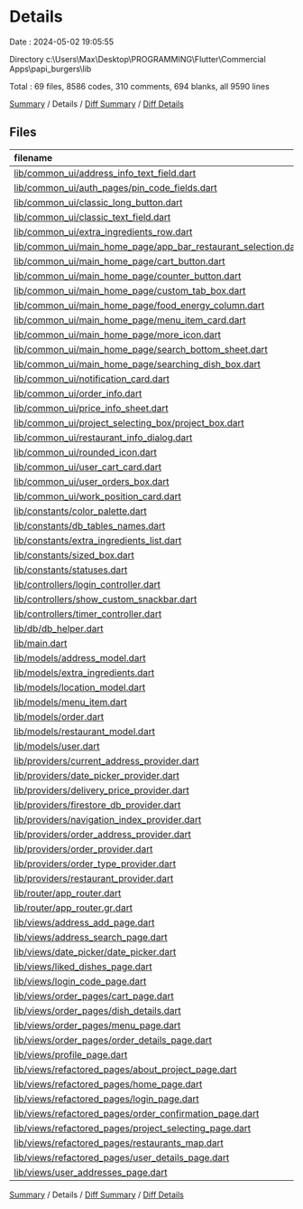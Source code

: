 # Details

Date : 2024-05-02 19:05:55

Directory c:\\Users\\Max\\Desktop\\PROGRAMMING\\Flutter\\Commercial Apps\\papi_burgers\\lib

Total : 69 files,  8586 codes, 310 comments, 694 blanks, all 9590 lines

[Summary](results.md) / Details / [Diff Summary](diff.md) / [Diff Details](diff-details.md)

## Files
| filename | language | code | comment | blank | total |
| :--- | :--- | ---: | ---: | ---: | ---: |
| [lib/common_ui/address_info_text_field.dart](/lib/common_ui/address_info_text_field.dart) | Dart | 41 | 0 | 5 | 46 |
| [lib/common_ui/auth_pages/pin_code_fields.dart](/lib/common_ui/auth_pages/pin_code_fields.dart) | Dart | 33 | 0 | 3 | 36 |
| [lib/common_ui/classic_long_button.dart](/lib/common_ui/classic_long_button.dart) | Dart | 59 | 0 | 3 | 62 |
| [lib/common_ui/classic_text_field.dart](/lib/common_ui/classic_text_field.dart) | Dart | 142 | 0 | 11 | 153 |
| [lib/common_ui/extra_ingredients_row.dart](/lib/common_ui/extra_ingredients_row.dart) | Dart | 79 | 0 | 5 | 84 |
| [lib/common_ui/main_home_page/app_bar_restaurant_selection.dart](/lib/common_ui/main_home_page/app_bar_restaurant_selection.dart) | Dart | 53 | 2 | 4 | 59 |
| [lib/common_ui/main_home_page/cart_button.dart](/lib/common_ui/main_home_page/cart_button.dart) | Dart | 26 | 0 | 4 | 30 |
| [lib/common_ui/main_home_page/counter_button.dart](/lib/common_ui/main_home_page/counter_button.dart) | Dart | 34 | 0 | 3 | 37 |
| [lib/common_ui/main_home_page/custom_tab_box.dart](/lib/common_ui/main_home_page/custom_tab_box.dart) | Dart | 81 | 0 | 3 | 84 |
| [lib/common_ui/main_home_page/food_energy_column.dart](/lib/common_ui/main_home_page/food_energy_column.dart) | Dart | 33 | 0 | 3 | 36 |
| [lib/common_ui/main_home_page/menu_item_card.dart](/lib/common_ui/main_home_page/menu_item_card.dart) | Dart | 183 | 0 | 4 | 187 |
| [lib/common_ui/main_home_page/more_icon.dart](/lib/common_ui/main_home_page/more_icon.dart) | Dart | 45 | 0 | 4 | 49 |
| [lib/common_ui/main_home_page/search_bottom_sheet.dart](/lib/common_ui/main_home_page/search_bottom_sheet.dart) | Dart | 122 | 0 | 9 | 131 |
| [lib/common_ui/main_home_page/searching_dish_box.dart](/lib/common_ui/main_home_page/searching_dish_box.dart) | Dart | 127 | 0 | 4 | 131 |
| [lib/common_ui/notification_card.dart](/lib/common_ui/notification_card.dart) | Dart | 63 | 0 | 5 | 68 |
| [lib/common_ui/order_info.dart](/lib/common_ui/order_info.dart) | Dart | 348 | 0 | 15 | 363 |
| [lib/common_ui/price_info_sheet.dart](/lib/common_ui/price_info_sheet.dart) | Dart | 226 | 0 | 10 | 236 |
| [lib/common_ui/project_selecting_box/project_box.dart](/lib/common_ui/project_selecting_box/project_box.dart) | Dart | 108 | 2 | 4 | 114 |
| [lib/common_ui/restaurant_info_dialog.dart](/lib/common_ui/restaurant_info_dialog.dart) | Dart | 71 | 0 | 3 | 74 |
| [lib/common_ui/rounded_icon.dart](/lib/common_ui/rounded_icon.dart) | Dart | 38 | 0 | 3 | 41 |
| [lib/common_ui/user_cart_card.dart](/lib/common_ui/user_cart_card.dart) | Dart | 260 | 3 | 14 | 277 |
| [lib/common_ui/user_orders_box.dart](/lib/common_ui/user_orders_box.dart) | Dart | 144 | 47 | 6 | 197 |
| [lib/common_ui/work_position_card.dart](/lib/common_ui/work_position_card.dart) | Dart | 82 | 0 | 4 | 86 |
| [lib/constants/color_palette.dart](/lib/constants/color_palette.dart) | Dart | 10 | 0 | 2 | 12 |
| [lib/constants/db_tables_names.dart](/lib/constants/db_tables_names.dart) | Dart | 2 | 0 | 1 | 3 |
| [lib/constants/extra_ingredients_list.dart](/lib/constants/extra_ingredients_list.dart) | Dart | 31 | 0 | 1 | 32 |
| [lib/constants/sized_box.dart](/lib/constants/sized_box.dart) | Dart | 10 | 0 | 3 | 13 |
| [lib/constants/statuses.dart](/lib/constants/statuses.dart) | Dart | 143 | 0 | 7 | 150 |
| [lib/controllers/login_controller.dart](/lib/controllers/login_controller.dart) | Dart | 52 | 2 | 8 | 62 |
| [lib/controllers/show_custom_snackbar.dart](/lib/controllers/show_custom_snackbar.dart) | Dart | 9 | 0 | 2 | 11 |
| [lib/controllers/timer_controller.dart](/lib/controllers/timer_controller.dart) | Dart | 20 | 1 | 5 | 26 |
| [lib/db/db_helper.dart](/lib/db/db_helper.dart) | Dart | 165 | 0 | 24 | 189 |
| [lib/main.dart](/lib/main.dart) | Dart | 72 | 0 | 5 | 77 |
| [lib/models/address_model.dart](/lib/models/address_model.dart) | Dart | 16 | 0 | 4 | 20 |
| [lib/models/extra_ingredients.dart](/lib/models/extra_ingredients.dart) | Dart | 44 | 1 | 11 | 56 |
| [lib/models/location_model.dart](/lib/models/location_model.dart) | Dart | 6 | 0 | 2 | 8 |
| [lib/models/menu_item.dart](/lib/models/menu_item.dart) | Dart | 137 | 1 | 12 | 150 |
| [lib/models/order.dart](/lib/models/order.dart) | Dart | 52 | 19 | 13 | 84 |
| [lib/models/restaurant_model.dart](/lib/models/restaurant_model.dart) | Dart | 28 | 0 | 4 | 32 |
| [lib/models/user.dart](/lib/models/user.dart) | Dart | 17 | 0 | 3 | 20 |
| [lib/providers/current_address_provider.dart](/lib/providers/current_address_provider.dart) | Dart | 29 | 0 | 6 | 35 |
| [lib/providers/date_picker_provider.dart](/lib/providers/date_picker_provider.dart) | Dart | 82 | 3 | 12 | 97 |
| [lib/providers/delivery_price_provider.dart](/lib/providers/delivery_price_provider.dart) | Dart | 8 | 0 | 3 | 11 |
| [lib/providers/firestore_db_provider.dart](/lib/providers/firestore_db_provider.dart) | Dart | 50 | 0 | 11 | 61 |
| [lib/providers/navigation_index_provider.dart](/lib/providers/navigation_index_provider.dart) | Dart | 8 | 0 | 3 | 11 |
| [lib/providers/order_address_provider.dart](/lib/providers/order_address_provider.dart) | Dart | 14 | 0 | 4 | 18 |
| [lib/providers/order_provider.dart](/lib/providers/order_provider.dart) | Dart | 8 | 0 | 3 | 11 |
| [lib/providers/order_type_provider.dart](/lib/providers/order_type_provider.dart) | Dart | 9 | 0 | 4 | 13 |
| [lib/providers/restaurant_provider.dart](/lib/providers/restaurant_provider.dart) | Dart | 10 | 0 | 4 | 14 |
| [lib/router/app_router.dart](/lib/router/app_router.dart) | Dart | 44 | 0 | 3 | 47 |
| [lib/router/app_router.gr.dart](/lib/router/app_router.gr.dart) | Dart | 485 | 41 | 96 | 622 |
| [lib/views/address_add_page.dart](/lib/views/address_add_page.dart) | Dart | 372 | 11 | 20 | 403 |
| [lib/views/address_search_page.dart](/lib/views/address_search_page.dart) | Dart | 128 | 5 | 19 | 152 |
| [lib/views/date_picker/date_picker.dart](/lib/views/date_picker/date_picker.dart) | Dart | 386 | 4 | 21 | 411 |
| [lib/views/liked_dishes_page.dart](/lib/views/liked_dishes_page.dart) | Dart | 257 | 2 | 23 | 282 |
| [lib/views/login_code_page.dart](/lib/views/login_code_page.dart) | Dart | 150 | 1 | 7 | 158 |
| [lib/views/order_pages/cart_page.dart](/lib/views/order_pages/cart_page.dart) | Dart | 350 | 39 | 31 | 420 |
| [lib/views/order_pages/dish_details.dart](/lib/views/order_pages/dish_details.dart) | Dart | 552 | 38 | 33 | 623 |
| [lib/views/order_pages/menu_page.dart](/lib/views/order_pages/menu_page.dart) | Dart | 428 | 47 | 40 | 515 |
| [lib/views/order_pages/order_details_page.dart](/lib/views/order_pages/order_details_page.dart) | Dart | 567 | 4 | 31 | 602 |
| [lib/views/profile_page.dart](/lib/views/profile_page.dart) | Dart | 485 | 37 | 21 | 543 |
| [lib/views/refactored_pages/about_project_page.dart](/lib/views/refactored_pages/about_project_page.dart) | Dart | 194 | 0 | 10 | 204 |
| [lib/views/refactored_pages/home_page.dart](/lib/views/refactored_pages/home_page.dart) | Dart | 76 | 0 | 7 | 83 |
| [lib/views/refactored_pages/login_page.dart](/lib/views/refactored_pages/login_page.dart) | Dart | 177 | 0 | 8 | 185 |
| [lib/views/refactored_pages/order_confirmation_page.dart](/lib/views/refactored_pages/order_confirmation_page.dart) | Dart | 50 | 0 | 3 | 53 |
| [lib/views/refactored_pages/project_selecting_page.dart](/lib/views/refactored_pages/project_selecting_page.dart) | Dart | 90 | 0 | 9 | 99 |
| [lib/views/refactored_pages/restaurants_map.dart](/lib/views/refactored_pages/restaurants_map.dart) | Dart | 134 | 0 | 9 | 143 |
| [lib/views/refactored_pages/user_details_page.dart](/lib/views/refactored_pages/user_details_page.dart) | Dart | 96 | 0 | 5 | 101 |
| [lib/views/user_addresses_page.dart](/lib/views/user_addresses_page.dart) | Dart | 135 | 0 | 12 | 147 |

[Summary](results.md) / Details / [Diff Summary](diff.md) / [Diff Details](diff-details.md)